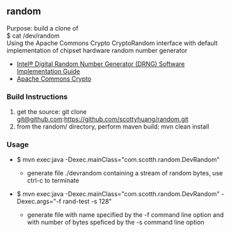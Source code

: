 ## random
Purpose:  build a clone of  
$ cat /dev/random  
Using the Apache Commons Crypto CryptoRandom interface with default implementation of chipset hardware random number generator

- [Intel® Digital Random Number Generator (DRNG) Software Implementation Guide](https://software.intel.com/content/www/us/en/develop/articles/intel-digital-random-number-generator-drng-software-implementation-guide.html)  
- [Apache Commons Crypto](https://commons.apache.org/proper/commons-crypto/userguide.html)  

### Build Instructions
1. get the source: 
    git clone git@github.com:https://github.com/scottyhuang/random.git
2. from the random/ directory, perform maven build: mvn clean install

### Usage
* $ mvn exec:java -Dexec.mainClass="com.scotth.random.DevRandom"
  - generate file ./devrandom containing a stream of random bytes, use ctrl-c to terminate

* $ mvn exec:java -Dexec.mainClass="com.scotth.random.DevRandom" -Dexec.args="-f rand-test -s 128"
  - generate file with name specified by the -f command line option and with number of bytes speficed by the -s command line option
